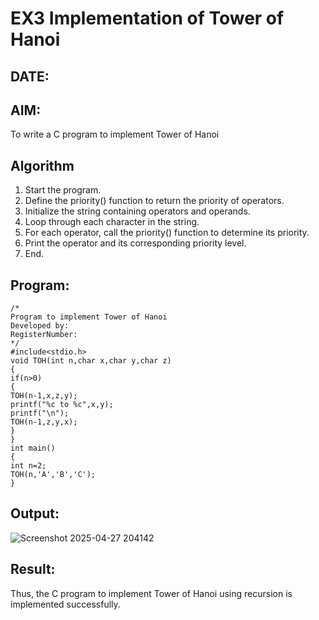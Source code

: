 # EX3 Implementation of Tower of Hanoi
## DATE:
## AIM:
To write a C program to implement Tower of Hanoi

## Algorithm
1. Start the program.
2. Define the priority() function to return the priority of operators.
3. Initialize the string containing operators and operands.
4. Loop through each character in the string.
5. For each operator, call the priority() function to determine its priority.
6. Print the operator and its corresponding priority level.
7. End.

## Program:
```
/*
Program to implement Tower of Hanoi
Developed by: 
RegisterNumber:  
*/
#include<stdio.h> 
void TOH(int n,char x,char y,char z) 
{ 
if(n>0) 
{ 
TOH(n-1,x,z,y); 
printf("%c to %c",x,y); 
printf("\n"); 
TOH(n-1,z,y,x); 
} 
} 
int main() 
{ 
int n=2; 
TOH(n,'A','B','C'); 
} 
```

## Output:

![Screenshot 2025-04-27 204142](https://github.com/user-attachments/assets/6aa43987-af8d-4f07-9800-9a5448664cc9)


## Result:
Thus, the C program to implement Tower of Hanoi using recursion is implemented successfully.

